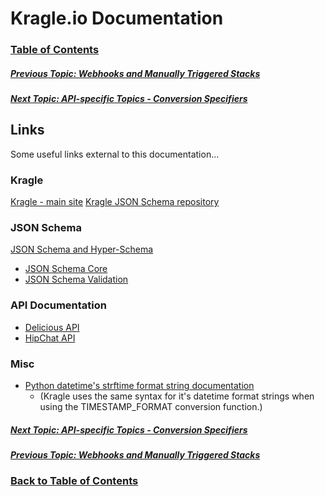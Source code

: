 # Kragle.io Documentation

### [Table of Contents](./README.md)

##### [Previous Topic: Webhooks and Manually Triggered Stacks](./Advanced_Topics/Webhooks.md)

##### [Next Topic: API-specific Topics - Conversion Specifiers](./API-specific_Topics/Conversion_Specifiers.md)

## Links

Some useful links external to this documentation...

### Kragle

[Kragle - main site](https://kragle.io)
[Kragle JSON Schema repository](https://github.com/sandbender/json_schema/)

### JSON Schema

[JSON Schema and Hyper-Schema](http://json-schema.org)

- [JSON Schema Core](http://json-schema.org/latest/json-schema-core.html)
- [JSON Schema Validation](http://json-schema.org/latest/json-schema-validation.html)

### API Documentation

- [Delicious API](https://github.com/SciDevs/delicious-api)
- [HipChat API](https://www.hipchat.com/docs/api/)

### Misc

- [Python datetime's strftime format string documentation](https://docs.python.org/2/library/datetime.html#strftime-strptime-behavior)
  - (Kragle uses the same syntax for it's datetime format strings when using the TIMESTAMP_FORMAT conversion function.)

##### [Next Topic: API-specific Topics - Conversion Specifiers](./API-specific_Topics/Conversion_Specifiers.md)

##### [Previous Topic: Webhooks and Manually Triggered Stacks](./Advanced_Topics/Webhooks.md)

### [Back to Table of Contents](./README.md)

